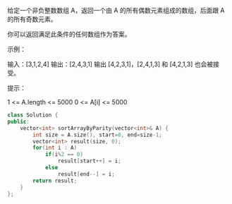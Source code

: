 给定一个非负整数数组 A，返回一个由 A 的所有偶数元素组成的数组，后面跟 A 的所有奇数元素。

你可以返回满足此条件的任何数组作为答案。

 

示例：

输入：[3,1,2,4]
输出：[2,4,3,1]
输出 [4,2,3,1]，[2,4,1,3] 和 [4,2,1,3] 也会被接受。
 

提示：

1 <= A.length <= 5000
0 <= A[i] <= 5000  

```cpp
class Solution {
public:
    vector<int> sortArrayByParity(vector<int>& A) {
        int size = A.size(), start=0, end=size-1;
        vector<int> result(size, 0);
        for(int i : A)
            if(i%2 == 0)
                result[start++] = i;
            else
                result[end--] = i;
        return result;
    }
};
```
